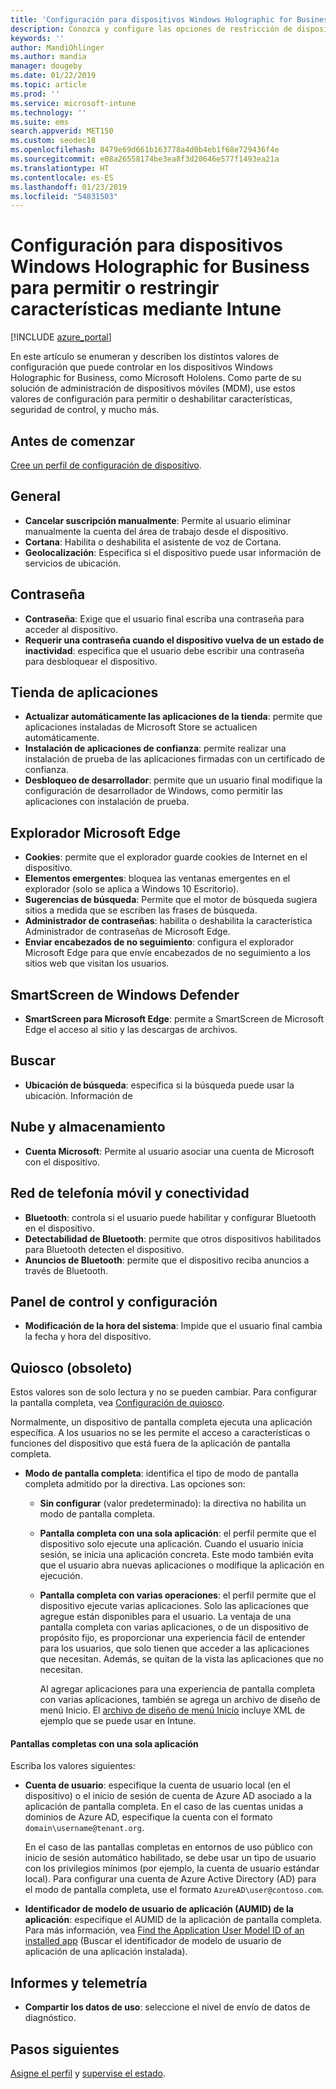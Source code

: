 ```yaml
---
title: 'Configuración para dispositivos Windows Holographic for Business: Microsoft Intune: Azure | Microsoft Docs'
description: Conozca y configure las opciones de restricción de dispositivos de Microsoft Intune para Windows Holographic for Business, incluidas la cancelación de la suscripción, la geolocalización, las contraseñas, la instalación de aplicaciones desde App Store, las cookies y los elementos emergentes de Microsoft Edge, Windows Defender, la búsqueda, la nube y el almacenamiento, la conectividad de Bluetooth, la hora del sistema y los datos de uso de Azure.
keywords: ''
author: MandiOhlinger
ms.author: mandia
manager: dougeby
ms.date: 01/22/2019
ms.topic: article
ms.prod: ''
ms.service: microsoft-intune
ms.technology: ''
ms.suite: ems
search.appverid: MET150
ms.custom: seodec18
ms.openlocfilehash: 8479e69d661b163778a4d0b4eb1f68e729436f4e
ms.sourcegitcommit: e08a26558174be3ea8f3d20646e577f1493ea21a
ms.translationtype: HT
ms.contentlocale: es-ES
ms.lasthandoff: 01/23/2019
ms.locfileid: "54831503"
---
```

# <a name="windows-holographic-for-business-device-settings-to-allow-or-restrict-features-using-intune"></a>Configuración para dispositivos Windows Holographic for Business para permitir o restringir características mediante Intune

[!INCLUDE [azure_portal](./includes/azure_portal.md)]

En este artículo se enumeran y describen los distintos valores de configuración que puede controlar en los dispositivos Windows Holographic for Business, como Microsoft Hololens. Como parte de su solución de administración de dispositivos móviles (MDM), use estos valores de configuración para permitir o deshabilitar características, seguridad de control, y mucho más.

## <a name="before-you-begin"></a>Antes de comenzar

[Cree un perfil de configuración de dispositivo](device-restrictions-configure.md#create-the-profile).

## <a name="general"></a>General

- **Cancelar suscripción manualmente**: Permite al usuario eliminar manualmente la cuenta del área de trabajo desde el dispositivo.
- **Cortana**: Habilita o deshabilita el asistente de voz de Cortana.
- **Geolocalización**: Especifica si el dispositivo puede usar información de servicios de ubicación.

## <a name="password"></a>Contraseña

- **Contraseña**: Exige que el usuario final escriba una contraseña para acceder al dispositivo.
- **Requerir una contraseña cuando el dispositivo vuelva de un estado de inactividad**: especifica que el usuario debe escribir una contraseña para desbloquear el dispositivo.

## <a name="app-store"></a>Tienda de aplicaciones

- **Actualizar automáticamente las aplicaciones de la tienda**: permite que aplicaciones instaladas de Microsoft Store se actualicen automáticamente.
- **Instalación de aplicaciones de confianza**: permite realizar una instalación de prueba de las aplicaciones firmadas con un certificado de confianza.
- **Desbloqueo de desarrollador**: permite que un usuario final modifique la configuración de desarrollador de Windows, como permitir las aplicaciones con instalación de prueba.

## <a name="microsoft-edge-browser"></a>Explorador Microsoft Edge

- **Cookies**: permite que el explorador guarde cookies de Internet en el dispositivo.
- **Elementos emergentes**: bloquea las ventanas emergentes en el explorador (solo se aplica a Windows 10 Escritorio).
- **Sugerencias de búsqueda**: Permite que el motor de búsqueda sugiera sitios a medida que se escriben las frases de búsqueda.
- **Administrador de contraseñas**: habilita o deshabilita la característica Administrador de contraseñas de Microsoft Edge.
- **Enviar encabezados de no seguimiento**: configura el explorador Microsoft Edge para que envíe encabezados de no seguimiento a los sitios web que visitan los usuarios.

## <a name="windows-defender-smart-screen"></a>SmartScreen de Windows Defender

- **SmartScreen para Microsoft Edge**: permite a SmartScreen de Microsoft Edge el acceso al sitio y las descargas de archivos.

## <a name="search"></a>Buscar

- **Ubicación de búsqueda**: especifica si la búsqueda puede usar la ubicación. Información de

## <a name="cloud-and-storage"></a>Nube y almacenamiento

- **Cuenta Microsoft**: Permite al usuario asociar una cuenta de Microsoft con el dispositivo.

## <a name="cellular-and-connectivity"></a>Red de telefonía móvil y conectividad

- **Bluetooth**: controla si el usuario puede habilitar y configurar Bluetooth en el dispositivo.
- **Detectabilidad de Bluetooth**: permite que otros dispositivos habilitados para Bluetooth detecten el dispositivo.
- **Anuncios de Bluetooth**: permite que el dispositivo reciba anuncios a través de Bluetooth.

## <a name="control-panel-and-settings"></a>Panel de control y configuración

- **Modificación de la hora del sistema**: Impide que el usuario final cambia la fecha y hora del dispositivo.

## <a name="kiosk---obsolete"></a>Quiosco (obsoleto)

Estos valores son de solo lectura y no se pueden cambiar. Para configurar la pantalla completa, vea [Configuración de quiosco](kiosk-settings-holographic.md).

Normalmente, un dispositivo de pantalla completa ejecuta una aplicación específica. A los usuarios no se les permite el acceso a características o funciones del dispositivo que está fuera de la aplicación de pantalla completa.

- **Modo de pantalla completa**: identifica el tipo de modo de pantalla completa admitido por la directiva. Las opciones son:

  - **Sin configurar** (valor predeterminado): la directiva no habilita un modo de pantalla completa. 
  - **Pantalla completa con una sola aplicación**: el perfil permite que el dispositivo solo ejecute una aplicación. Cuando el usuario inicia sesión, se inicia una aplicación concreta. Este modo también evita que el usuario abra nuevas aplicaciones o modifique la aplicación en ejecución.
  - **Pantalla completa con varias operaciones**: el perfil permite que el dispositivo ejecute varias aplicaciones. Solo las aplicaciones que agregue están disponibles para el usuario. La ventaja de una pantalla completa con varias aplicaciones, o de un dispositivo de propósito fijo, es proporcionar una experiencia fácil de entender para los usuarios, que solo tienen que acceder a las aplicaciones que necesitan. Además, se quitan de la vista las aplicaciones que no necesitan. 
  
    Al agregar aplicaciones para una experiencia de pantalla completa con varias aplicaciones, también se agrega un archivo de diseño de menú Inicio. El [archivo de diseño de menú Inicio](https://docs.microsoft.com/hololens/hololens-kiosk#start-layout-file-for-intune) incluye XML de ejemplo que se puede usar en Intune. 

#### <a name="single-app-kiosks"></a>Pantallas completas con una sola aplicación

Escriba los valores siguientes:

- **Cuenta de usuario**: especifique la cuenta de usuario local (en el dispositivo) o el inicio de sesión de cuenta de Azure AD asociado a la aplicación de pantalla completa. En el caso de las cuentas unidas a dominios de Azure AD, especifique la cuenta con el formato `domain\username@tenant.org`. 

    En el caso de las pantallas completas en entornos de uso público con inicio de sesión automático habilitado, se debe usar un tipo de usuario con los privilegios mínimos (por ejemplo, la cuenta de usuario estándar local). Para configurar una cuenta de Azure Active Directory (AD) para el modo de pantalla completa, use el formato `AzureAD\user@contoso.com`.

- **Identificador de modelo de usuario de aplicación (AUMID) de la aplicación**: especifique el AUMID de la aplicación de pantalla completa. Para más información, vea [Find the Application User Model ID of an installed app](https://docs.microsoft.com/windows-hardware/customize/enterprise/find-the-application-user-model-id-of-an-installed-app) (Buscar el identificador de modelo de usuario de aplicación de una aplicación instalada).

## <a name="reporting-and-telemetry"></a>Informes y telemetría

- **Compartir los datos de uso**: seleccione el nivel de envío de datos de diagnóstico.

## <a name="next-steps"></a>Pasos siguientes

[Asigne el perfil](device-profile-assign.md) y [supervise el estado](device-profile-monitor.md).

